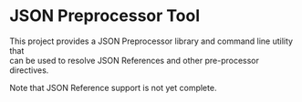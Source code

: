 JSON Preprocessor Tool
======================

This project provides a JSON Preprocessor library and command line utility that  
can be used to resolve JSON References and other pre-processor directives.

Note that JSON Reference support is not yet complete.
